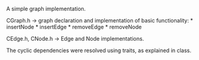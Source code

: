 A simple graph implementation.

CGraph.h -> graph declaration and implementation of basic functionality:
		* insertNode
		* insertEdge
		* removeEdge
		* removeNode

CEdge.h, CNode.h -> Edge and Node implementations.

The cyclic dependencies were resolved using traits, as explained in class.